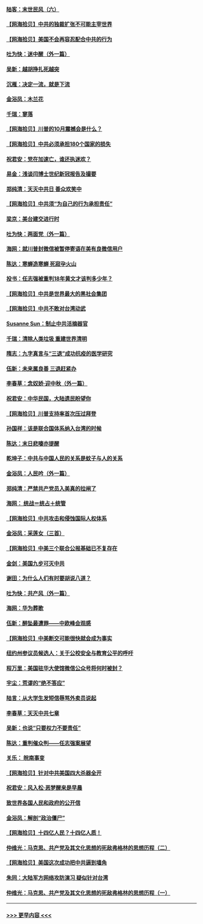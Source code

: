 #### [陆客：末世民风（六）](../pages/nsc993/n12435354.md?t=09281502) 
#### [【网海拾贝】中共的独裁扩张不可能主宰世界](../pages/nsc993/n12435151.md?t=09281502) 
#### [【网海拾贝】美国不会再容忍配合中共的行为](../pages/nsc993/n12433808.md?t=09281502) 
#### [吐为快：迷中醒（外一篇）](../pages/nsc993/n12433585.md?t=09281502) 
#### [吴新：越胡挣扎死越突](../pages/nsc993/n12433562.md?t=09281502) 
#### [沉雁：决定一流，就是下流](../pages/nsc993/n12432128.md?t=09281502) 
#### [金浴凤：木兰花](../pages/nsc993/n12432124.md?t=09281502) 
#### [千瑞：寥落](../pages/nsc993/n12432071.md?t=09281502) 
#### [【网海拾贝】川普的10月震撼会是什么？](../pages/nsc993/n12431624.md?t=09281502) 
#### [【网海拾贝】中共必须承担180个国家的损失](../pages/nsc993/n12428893.md?t=09281502) 
#### [祝君安：党在加速亡，谁还执迷欢？](../pages/nsc993/n12428652.md?t=09281502) 
#### [易金：浅谈闫博士世纪新冠报告及撮要](../pages/nsc993/n12426822.md?t=09281502) 
#### [郑纯清：天灭中共日 善众欢笑中](../pages/nsc993/n12426784.md?t=09281502) 
#### [【网海拾贝】中共须“为自己的行为承担责任”](../pages/nsc993/n12426067.md?t=09281502) 
#### [梁京：美台建交进行时](../pages/nsc993/n12424066.md?t=09281502) 
#### [吐为快：两面党（外一篇）](../pages/nsc993/n12424043.md?t=09281502) 
#### [海网：就川普封微信被暂停寄语在美有良微信用户](../pages/nsc993/n12424021.md?t=09281502) 
#### [陈达：寒蝉造寒蝉 死寂孕火山](../pages/nsc993/n12423958.md?t=09281502) 
#### [投书：任志强被重判18年黄文才该判多少年？](../pages/nsc993/n12423672.md?t=09281502) 
#### [【网海拾贝】中共是世界最大的黑社会集团](../pages/nsc993/n12423543.md?t=09281502) 
#### [【网海拾贝】中共不敢对台湾动武](../pages/nsc993/n12421418.md?t=09281502) 
#### [Susanne Sun：制止中共活摘器官](../pages/nsc993/n12419654.md?t=09281502) 
#### [千瑞：清除人类垃圾 重建世界清明](../pages/nsc993/n12419414.md?t=09281502) 
#### [隋志：九字真言与“三退”成功抗疫的医学研究](../pages/nsc993/n12419248.md?t=09281502) 
#### [伍新：未来属良善 三退赶紧办](../pages/nsc993/n12418496.md?t=09281502) 
#### [李春草：念奴娇·迎中秋（外一篇）](../pages/nsc993/n12418465.md?t=09281502) 
#### [祝君安：中华民国，大陆遗民盼望你](../pages/nsc993/n12418089.md?t=09281502) 
#### [【网海拾贝】川普支持率首次压过拜登](../pages/nsc993/n12418050.md?t=09281502) 
#### [孙国祥：该是联合国体系纳入台湾的时候](../pages/nsc993/n12417369.md?t=09281502) 
#### [陈达：末日悲嚎亦提醒](../pages/nsc993/n12416736.md?t=09281502) 
#### [乾坤子：中共与中国人民的关系是蚊子与人的关系](../pages/nsc993/n12416632.md?t=09281502) 
#### [金浴凤：人民吟（外一篇）](../pages/nsc993/n12416567.md?t=09281502) 
#### [郑纯清：严禁共产党员入美真的拉闸了](../pages/nsc993/n12416550.md?t=09281502) 
#### [海网： 统战＝统占＋统管](../pages/nsc993/n12416404.md?t=09281502) 
#### [【网海拾贝】中共攻击和侵蚀国际人权体系](../pages/nsc993/n12416250.md?t=09281502) 
#### [金浴凤：采莲女（三首）](../pages/nsc993/n12415517.md?t=09281502) 
#### [【网海拾贝】中美三个联合公报基础已不复存在](../pages/nsc993/n12415054.md?t=09281502) 
#### [金剑：美国九步可灭中共](../pages/nsc993/n12413183.md?t=09281502) 
#### [谢田：为什么人们有时要胡说八道？](../pages/nsc993/n12411861.md?t=09281502) 
#### [吐为快：共产风（外一篇）](../pages/nsc993/n12411761.md?t=09281502) 
#### [海网：华为葬歌](../pages/nsc993/n12410381.md?t=09281502) 
#### [伍新：醉坠最遭罪——中欧峰会观感](../pages/nsc993/n12410364.md?t=09281502) 
#### [【网海拾贝】中美断交可能很快就会成为事实](../pages/nsc993/n12409495.md?t=09281502) 
#### [纽约州参议员候选人：关于公校安全与教育公平的呼吁](../pages/nsc993/n12409228.md?t=09281502) 
#### [程万里：美国驻华大使馆微信公众号将何时被封？](../pages/nsc993/n12407397.md?t=09281502) 
#### [宇尘：荒谬的“绝不答应”](../pages/nsc993/n12407360.md?t=09281502) 
#### [陆言：从大学生发短信辱骂外卖员说起](../pages/nsc993/n12407285.md?t=09281502) 
#### [李春草：天灭中共七章](../pages/nsc993/n12406988.md?t=09281502) 
#### [吴新：也说“只要权力不要责任”](../pages/nsc993/n12406966.md?t=09281502) 
#### [陈达：重判催众判——任志强案展望](../pages/nsc993/n12404540.md?t=09281502) 
#### [关乐： 皖南事变](../pages/nsc993/n12404288.md?t=09281502) 
#### [【网海拾贝】针对中共美国四大杀器全开](../pages/nsc993/n12404172.md?t=09281502) 
#### [祝君安：风入松‧恶梦醒来是早晨](../pages/nsc993/n12401953.md?t=09281502) 
#### [致世界各国人民和政府的公开信](../pages/nsc993/n12401824.md?t=09281502) 
#### [金浴凤：解剖“政治僵尸”](../pages/nsc993/n12401808.md?t=09281502) 
#### [【网海拾贝】十四亿人民？十四亿人质！](../pages/nsc993/n12401708.md?t=09281502) 
#### [仲维光：马克思、共产党及其文化思想的死敌弗格林的思想历程（二）](../pages/nsc993/n12399107.md?t=09281502) 
#### [【网海拾贝】美国这次成功把中共逼到墙角](../pages/nsc993/n12400173.md?t=09281502) 
#### [朱同：大陆军方网络攻防演习 疑似针对台湾](../pages/nsc993/n12399868.md?t=09281502) 
#### [仲维光：马克思、共产党及其文化思想的死敌弗格林的思想历程（一）](../pages/nsc993/n12398341.md?t=09281502) 

----
#### [ >>> 更早内容 <<< ](../indexes/nsc993-earlier.md)
